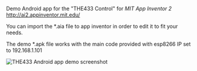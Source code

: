 
Demo Android app for the "THE433 Control" for *MIT App Inventor 2* http://ai2.appinventor.mit.edu/


You can import the \*.aia file to app inventor in order to edit it to fit your needs.

The demo \*.apk file works with the main code provided with esp8266 IP set to 192.168.1.101

![THE433 Android app demo screenshot](https://github.com/nikant/THE433/raw/master/THE433%20Control%20Android%20demo%20app/THE433ControlScreenshot800.png)
